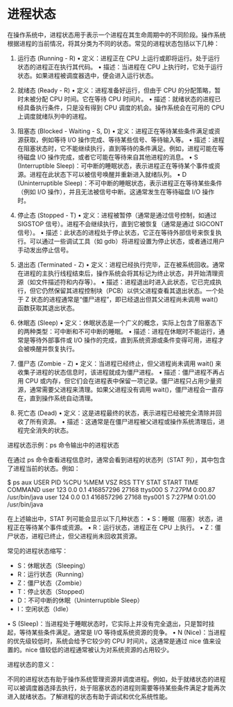 # 进程状态

在操作系统中，进程状态用于表示一个进程在其生命周期中的不同阶段。操作系统根据进程的当前情况，将其分类为不同的状态。常见的进程状态包括以下几种：

1. 运行态 (Running - R)
   •	定义：进程正在 CPU 上运行或即将运行。处于运行状态的进程正在执行其代码。
   •	描述：当进程在 CPU 上执行时，它处于运行状态。如果进程被调度器选中，便会进入运行状态。

2. 就绪态 (Ready - R)
   •	定义：进程准备好运行，但由于 CPU 的分配策略，暂时未被分配 CPU 时间。它在等待 CPU 时间片。
   •	描述：就绪状态的进程已经具备执行条件，只是没有得到 CPU 调度的机会。操作系统会在可用的 CPU 上调度就绪队列中的进程。

3. 阻塞态 (Blocked - Waiting - S, D)
   •	定义：进程正在等待某些条件满足或资源获取，例如等待 I/O 操作完成、等待某些信号、等待输入等。
   •	描述：进程在阻塞状态时，它不能继续执行，直到等待的条件满足。例如，进程可能在等待磁盘 I/O 操作完成，或者它可能在等待来自其他进程的消息。
   •	S (Interruptible Sleep)：可中断的睡眠状态，表示进程正在等待某个事件或资源。进程在此状态下可以被信号唤醒并重新进入就绪队列。
   •	D (Uninterruptible Sleep)：不可中断的睡眠状态，表示进程正在等待某些条件（例如 I/O 操作），并且无法被信号中断。这通常发生在等待磁盘 I/O 操作时。

4. 停止态 (Stopped - T)
   •	定义：进程被暂停（通常是通过信号控制，如通过 SIGSTOP 信号）。进程不会继续执行，直到它被恢复（通常是通过 SIGCONT 信号）。
   •	描述：此状态的进程处于停止状态，它正在等待外部信号来恢复执行。可以通过一些调试工具（如 gdb）将进程设置为停止状态，或者通过用户手动发出停止信号。

5. 退出态 (Terminated - Z)
   •	定义：进程已经执行完毕，正在被系统回收。通常在进程的主执行线程结束后，操作系统会将其标记为终止状态，并开始清理资源（如文件描述符和内存等）。
   •	描述：进程退出时进入此状态，它已完成执行，但它仍然保留其进程控制块（PCB）以供父进程查看其退出状态。一个处于 Z 状态的进程通常是“僵尸进程”，即已经退出但其父进程尚未调用 wait() 函数获取其退出状态。

6. 休眠态 (Sleep)
   •	定义：休眠状态是一个广义的概念，实际上包含了阻塞态下的两种类型：可中断和不可中断的睡眠。
   •	描述：进程在休眠时不能运行，通常是等待外部事件或 I/O 操作的完成，直到系统资源或条件变得可用，进程才会被唤醒并恢复执行。

7. 僵尸态 (Zombie - Z)
   •	定义：当进程已经终止，但父进程尚未调用 wait() 来收集子进程的状态信息时，该进程就成为僵尸进程。
   •	描述：僵尸进程不再占用 CPU 或内存，但它们会在进程表中保留一项记录。僵尸进程只占用少量资源，通常需要父进程来清理。如果父进程没有调用 wait()，僵尸进程会一直存在，直到操作系统自动清理。

8. 死亡态 (Dead)
   •	定义：这是进程最终的状态，表示进程已经被完全清除并回收了所有资源。
   •	描述：这通常是在僵尸进程被父进程或操作系统清理后，进程完全消失的状态。

进程状态示例：ps 命令输出中的进程状态

在通过 ps 命令查看进程信息时，通常会看到进程的状态列（STAT 列），其中包含了进程当前的状态。例如：

$ ps aux
USER       PID %CPU %MEM    VSZ   RSS TTY      STAT START   TIME COMMAND
user       123  0.0  0.1 416857296  27168 ttys000 S    7:27PM   0:00.87 /usr/bin/java
user       124  0.0  0.1 416857296  27168 ttys001 S    7:27PM   0:01.00 /usr/bin/java

在上述输出中，STAT 列可能会显示以下几种状态：
•	S：睡眠（阻塞）状态，进程正在等待某个事件或资源。
•	R：运行状态，进程正在 CPU 上执行。
•	Z：僵尸状态，进程已终止，但父进程尚未回收其资源。

常见的进程状态缩写：
- S：休眠状态（Sleeping）
- R：运行状态（Running）
- Z：僵尸状态（Zombie）
- T：停止状态（Stopped）
- D：不可中断的休眠（Uninterruptible Sleep）
- I：空闲状态（Idle）

•	S (Sleep)：当进程处于睡眠状态时，它实际上并没有完全退出，只是暂时挂起，等待某些条件满足。通常是 I/O 等待或系统资源的竞争。
•	N (Nice)：当进程的优先级较低时，系统会给予它较少的 CPU 时间片。这通常是通过 nice 值来设置的。nice 值较低的进程通常被认为对系统资源的占用较少。


进程状态的意义：

不同的进程状态有助于操作系统管理资源并调度进程。例如，处于就绪状态的进程可以被调度器选择去执行，处于阻塞状态的进程则需要等待某些条件满足才能再次进入就绪状态。了解进程的状态有助于调试和优化系统性能。
